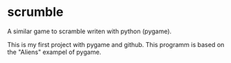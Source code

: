 scrumble
========

A similar game to scramble writen with python (pygame).

This is my first project with pygame and github.
This programm is based on the "Aliens" exampel of pygame.

